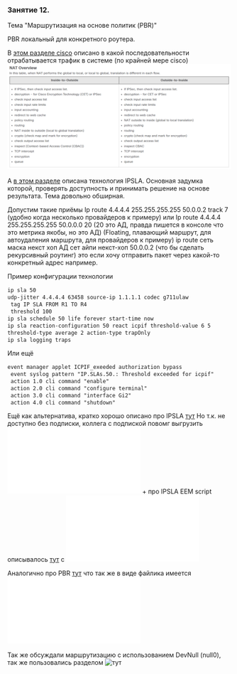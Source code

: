### Занятие 12.
Тема "Маршрутизация на основе политик (PBR)"

PBR локальный для конкретного роутера.

В [этом разделе cisco](https://www.cisco.com/c/en/us/support/docs/ip/network-address-translation-nat/6209-5.html) 
описано в какой последовательности отрабатывается трафик в системе (по крайней мере cisco)
![alt text](image.png)

А [в этом разделе](https://www.cisco.com/c/en/us/td/docs/ios-xml/ios/ipsla/configuration/15-mt/sla-15-mt-book/sla_udp_jitter_voip.html) описана технология IPSLA. Основная задумка которой, проверять доступность и принимать решение на основе результата.
Тема довольно обширная.

Допустим такие приёмы Ip route 4.4.4.4 255.255.255.255 50.0.0.2 track 7 (удобно когда несколько провайдеров к примеру)
или
Ip route 4.4.4.4 255.255.255.255 50.0.0.0 20 (20 это АД, правда пишется в консоле что это метрика якобы, но это АД) 
(Floating, плавающий маршрут, для автоудаления маршрута, для провайдеров к примеру) ip route сеть маска некст хоп АД
сет айпи некст-хоп 50.0.0.2 (что бы сделать рекурсивный роутинг) это если хочу отправить пакет через какой-то конкретный адрес например.


Пример конфигурации технологии
 ```
 ip sla 50
 udp-jitter 4.4.4.4 63458 source-ip 1.1.1.1 codec g711ulaw
  tag IP SLA FROM R1 TO R4
  threshold 100
ip sla schedule 50 life forever start-time now
ip sla reaction-configuration 50 react icpif threshold-value 6 5 threshold-type average 2 action-type trapOnly
ip sla logging traps
```

Или ещё
```
event manager applet ICPIF_exeeded authorization bypass
 event syslog pattern "IP.SLAs.50.: Threshold exceeded for icpif"
 action 1.0 cli command "enable"
 action 2.0 cli command "configure terminal"
 action 3.0 cli command "interface Gi2"
 action 4.0 cli command "shutdown"
 ```

Ещё как альтернатива, кратко хорошо описано про IPSLA [тут](https://networklessons.com/cisco/ccie-routing-switching-written/reliable-pbr-with-ip-sla)
Но т.к. не доступно без подписки, коллега с подпиской повомг выгрузить ![в виде файла](Reliable_PBR_with_IP_SLA.pdf) + про IPSLA EEM script описывалось [тут](https://networklessons.com/cisco/ccie-routing-switching-written/ip-sla-eem-script) c ![файликом](IP_SLA_and_EEM_Script.pdf)

Аналогично про PBR [тут](https://networklessons.com/ip-routing/how-to-configure-policy-based-routing) что так же в виде файлика имеется ![тут](Сonfig_Policy_Based_Routing.pdf)

Так же обсуждали маршрутизацию с использованием DevNull (null0), так же пользовались разделом ![тут](https://notes.networklessons.com/routing-the-null0-interface)

